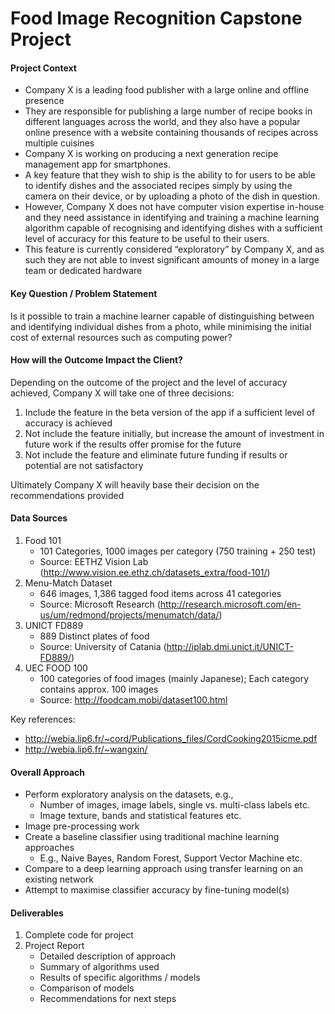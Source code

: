 # Food Image Recognition Capstone Project


#### Project Context

- Company X is a leading food publisher with a large online and offline presence
- They are responsible for publishing a large number of recipe books in different languages across the world, and they also have a popular online presence with a website containing thousands of recipes across multiple cuisines
- Company X is working on producing a next generation recipe management app for smartphones.
- A key feature that they wish to ship is the ability to for users to be able to identify dishes and the associated recipes simply by using the camera on their device, or by uploading a photo of the dish in question.
- However, Company X does not have computer vision expertise in-house and they need assistance in identifying and training a machine learning algorithm capable of recognising and identifying dishes with a sufficient level of accuracy for this feature to be useful to their users.
- This feature is currently considered “exploratory” by Company X, and as such they are not able to invest significant amounts of money in a large team or dedicated hardware

#### Key Question / Problem Statement

Is it possible to train a machine learner capable of distinguishing between and identifying individual dishes from a photo, while minimising the initial cost of external resources such as computing power?

#### How will the Outcome Impact the Client?

Depending on the outcome of the project and the level of accuracy achieved, Company X will take one of three decisions:

1. Include the feature in the beta version of the app if a sufficient level of accuracy is achieved
2. Not include the feature initially, but increase the amount of investment in future work if the results offer promise for the future
3. Not include the feature and eliminate future funding if results or potential are not satisfactory

Ultimately Company X will heavily base their decision on the recommendations provided

#### Data Sources

1. Food 101
    - 101 Categories, 1000 images per category (750 training + 250 test)
    - Source: EETHZ Vision Lab (http://www.vision.ee.ethz.ch/datasets_extra/food-101/)
2. Menu-Match Dataset
    - 646 images, 1,386 tagged food items across 41 categories
    - Source: Microsoft Research
(http://research.microsoft.com/en-us/um/redmond/projects/menumatch/data/)
3. UNICT FD889
    - 889 Distinct plates of food
    - Source: University of Catania (http://iplab.dmi.unict.it/UNICT-FD889/)
4. UEC FOOD 100
    - 100 categories of food images (mainly Japanese); Each category contains approx. 100 images
    - Source: http://foodcam.mobi/dataset100.html

Key references:
- http://webia.lip6.fr/~cord/Publications_files/CordCooking2015icme.pdf
- http://webia.lip6.fr/~wangxin/

#### Overall Approach

- Perform exploratory analysis on the datasets, e.g.,
    - Number of images, image labels, single vs. multi-class labels etc.
    - Image texture, bands and statistical features etc.
- Image pre-processing work
- Create a baseline classifier using traditional machine learning approaches
    - E.g., Naive Bayes, Random Forest, Support Vector Machine etc.
- Compare to a deep learning approach using transfer learning on an existing network
- Attempt to maximise classifier accuracy by fine-tuning model(s)

#### Deliverables

1. Complete code for project
2. Project Report
    - Detailed description of approach
    - Summary of algorithms used
    - Results of specific algorithms / models
    - Comparison of models
    - Recommendations for next steps


